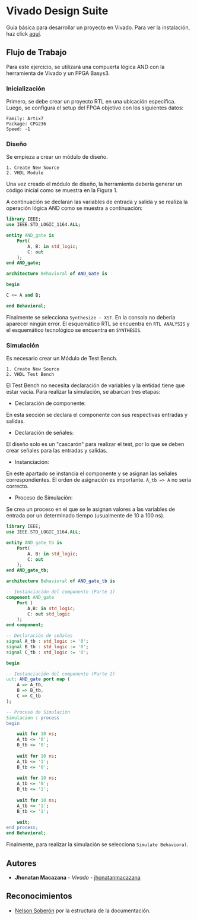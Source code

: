 # Vivado Design Suite

Guía básica para desarrollar un proyecto en Vivado. Para ver la instalación, haz click [aquí](http://www.google.com/).

## Flujo de Trabajo

Para este ejercicio, se utilizará una compuerta lógica AND con la herramienta de Vivado y un FPGA Basys3.

### Inicialización
Primero, se debe crear un proyecto RTL en una ubicación específica. Luego, se configura el setup del FPGA objetivo con los siguientes datos:

```
Family: Artix7
Package: CPG236
Speed: -1 
```

### Diseño
Se empieza a crear un módulo de diseño.

```
1. Create New Source
2. VHDL Module
```
Una vez creado el módulo de diseño, la herramienta debería generar un código inicial como se muestra en la Figura 1.

A continuación se declaran las variables de entrada y salida y se realiza la operación lógica AND como se muestra a continuación:

```vhdl
library IEEE;
use IEEE.STD_LOGIC_1164.ALL;

entity AND_gate is
    Port(
        A, B: in std_logic;
        C: out 
    );
end AND_gate;

architecture Behavioral of AND_Gate is

begin

C <= A and B;

end Behavioral;
```

Finalmente se selecciona `Synthesize - XST`. En la consola no debería aparecer ningún error. El esquemático RTL se encuentra en `RTL ANALYSIS` y el esquemático tecnológico se encuentra en `SYNTHESIS`.

### Simulación

Es necesario crear un Módulo de Test Bench.

```
1. Create New Source
2. VHDL Test Bench
```

El Test Bench no necesita declaración de variables y la entidad tiene que estar vacía. Para realizar la simulación, se abarcan tres etapas:

* Declaración de componente:

En esta sección se declara el componente con sus respectivas entradas y salidas.

* Declaración de señales:

El diseño solo es un "cascarón" para realizar el test, por lo que se deben crear señales para las entradas y salidas.

* Instanciación:

En este apartado se instancia el componente y se asignan las señales correspondientes. El orden de asignación es importante. `A_tb => A` no sería correcto.

* Proceso de Simulación:

Se crea un proceso en el que se le asignan valores a las variables de entrada por un determinado tiempo (usualmente de 10 a 100 ns).


```vhdl
library IEEE;
use IEEE.STD_LOGIC_1164.ALL;

entity AND_gate_tb is
    Port(
        A, B: in std_logic;
        C: out 
    );
end AND_gate_tb;

architecture Behavioral of AND_gate_tb is

-- Instanciación del componente (Parte 1)
component AND_gate
    Port (
        A,B: in std_logic;
        C: out std_logic
    );
end component;

-- Declaración de señales
signal A_tb : std_logic := '0';
signal B_tb : std_logic := '0';
signal C_tb : std_logic := '0';

begin

-- Instanciación del componente (Parte 2)
uut: AND_gate port map (
    A => A_tb,
    B => B_tb,
    C => C_tb
);

-- Proceso de Simulación
Simulacion : process
begin

    wait for 10 ns;
    A_tb <= '0';
    B_tb <= '0';
    
    wait for 10 ns;
    A_tb <= '1';
    B_tb <= '0';
    
    wait for 10 ns;
    A_tb <= '0';
    B_tb <= '1';
    
    wait for 10 ns;
    A_tb <= '1';
    B_tb <= '1';

    wait;
end process;
end Behavioral;
```
Finalmente, para realizar la simulación se selecciona `Simulate Behavioral`.


## Autores

* **Jhonatan Macazana** - *Vivado* - [jhonatanmacazana](https://github.com/jhonatanmacazana)



## Reconocimientos

* [Nelson Soberón](https://www.google.com/) por la estructura de la documentación.
